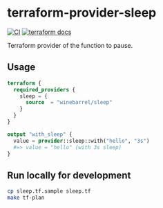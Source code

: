 # terraform-provider-sleep

[![CI](https://github.com/winebarrel/terraform-provider-sleep/actions/workflows/ci.yml/badge.svg)](https://github.com/winebarrel/terraform-provider-sleep/actions/workflows/ci.yml)
[![terraform docs](https://img.shields.io/badge/terraform-docs-%35835CC?logo=terraform)](https://registry.terraform.io/providers/winebarrel/sleep/latest/docs)

Terraform  provider of the function to pause.

## Usage

```tf
terraform {
  required_providers {
    sleep = {
      source  = "winebarrel/sleep"
    }
  }
}

output "with_sleep" {
  value = provider::sleep::with("hello", "3s")
  #=> value = "hello" (with 3s sleep)
}
```

## Run locally for development

```sh
cp sleep.tf.sample sleep.tf
make tf-plan
```
